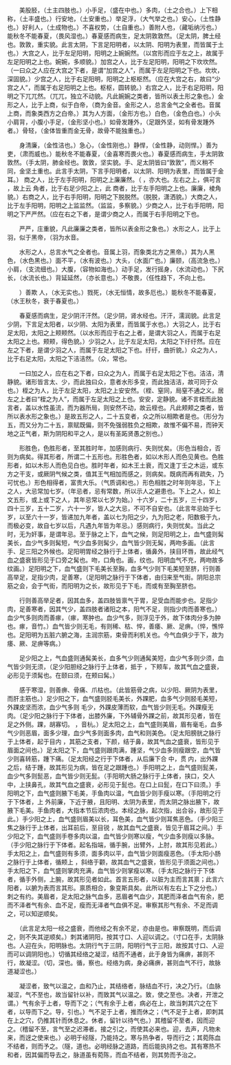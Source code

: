 <!-- { "loadSidebar": true } -->
　　美股胫，（土主四肢也。）小手足，（盛在中也。）多肉，（土之合也。）上下相称，（土丰盛也。）行安地，（土安重也。）举足浮，（大气举之也。）安心，（土性静也。）好利人，（土成物也。）不喜权势，（土自重也。）善附人也，（藏垢纳污也。）能秋冬不能春夏，（畏风湿也。）春夏感而病生，足太阴敦敦然。（足太阴，脾土经也。敦敦，重实貌。此言太阴，下言足阳明者，以太阴、阳明为表里，而皆属于土也。）大宫之人，比于左足阳明，阳明之上婉婉然。（以宫形而应于左之上，故属于左足阳明之上也。婉婉，多顺貌。）加宫之人，比于左足阳明，阳明之下坎坎然。（一曰众之人应在大宫之下者，是谓“加宫之人”，而属于左足阳明之下也。坎坎，深固貌。）少宫之人，比于右足阳明，阳明之上枢枢然。（应在大宫之右，故曰“少宫之人”，而属于右足阳明之上也。枢枢，圆转貌。）右宫之人，比于右足阳明，阳明之下兀兀然。（兀兀，独立不动貌。凡此婉婉之类者，皆所以表土形之象也。）金形之人，比于上商，似于白帝，（商为金音。金形之人，总言金气之全者也。音属上商，而象类西方之白帝。）其为人方面，（金形方也。）白色，（金色白也。）小头小肩背，小腹小手足，（金形坚小也。）如骨发踵外，（足跟外坚，如有骨发踵外者。）骨轻，（金体皆重而金无骨，故骨不能独重也。）

　　身清廉，（金性洁也。）急心，（金性刚也。）静悍，（金性静，动则悍。）善为吏，（肃而威也。）能秋冬不能春夏，（金喜寒而畏火也。）春夏感而病生，手太阴敦敦然。（手太阴，肺金经也。敦敦，坚实貌。手、足太阴皆曰“敦敦”，而义稍不同，金坚土重也。此言手太阴，下言手阳明者，以太阴、阳明为表里，而皆属于金耳。） 商之人，比于左手阳明，阳明之上廉廉然。（ ，亦大也。左右之上，俱可言 ，故上云 角者，比于右足少阳之上，此 商者，比于左手阳明之上也。廉廉，棱角貌。）右商之人，比于右手阳明，阳明之下脱脱然。（脱脱，潇洒貌。）大商之人，比于左手阳明，阳明之上监监然。（监监，多察貌。）少商之人，比于右手阳明，阳明之下严严然。（应在右之下者，是谓少商之人，而属于右手阳明之下也。

　　严严，庄重貌，凡此廉廉之类者，皆所以表金形之象也。）水形之人，比于上羽，似于黑帝，（羽为水音。

　　水形之人，总言水气之全者也。音属上羽，而象类北方之黑帝。）其为人黑色，（水色黑也。）面不平，（水有波也。）大头，（水面广也。）廉颐，（高流急也。）小肩，（支流细也。）大腹，（容物如海也。）动手足，发行摇身，（水流动也。）下尻长，（水流长也。）背延延然，（亦长意也。）不敬畏，（任性趋下，不向上也。

　　）善欺 人，（水无实也。）戮死，（水无恒情，故多厄也。）能秋冬不能春夏，（水王秋冬，衰于春夏也。）

　　春夏感而病生，足少阴汗汗然。（足少阴，肾水经也。汗汗，濡润貌。此言足少阴，下言足太阳者，以少阴、太阳为表里，而皆属于水也。）大羽之人，比于右足太阳，太阳之上颊颊然。（以水形而应于右之上者，是谓大羽之人，而属于右足太阳之上也。颊颊，得色貌。）少羽之人，比于左足太阳，太阳之下纡纡然。应在左之下者，是谓少羽之人，而属于左足太阳之下也。纡纡，曲折貌。）众之为人，比于右足太阳，太阳之下洁洁然。（众，常也。

　　一曰加之人，应在右之下者，曰众之为人，而属于右足太阳之下也。洁洁，清静貌。诸形皆言太、少，而此独曰众，意者水形多变，而此独洁洁，故可同于众也。）桎之为人，比于左足太阳，太阳之上安安然。（桎、窒同，局窒不通之义。居左之上者曰“桎之为人”，而属于左足太阳之上也。安安，定静貌。诸不言桎而此独言者，盖以水性虽流，而为器所局，则安然不动，故云桎也。凡此颊颊之类者，皆所以表水形之象也。）是故五形之人，二十五变者，众之所以相欺者是也。（形分为五，而又分为二十五，禀赋既偏，则不免强弱胜负之相欺，故惟不偏不易，而钟天地之正气者，斯为阴阳和平之人，是以有圣跖贤愚之别也。）

　　形胜色，色胜形者，至其胜时年，加感则病行、失则忧矣。（形色当相合，否则为病矣。得其形者，所谓二十五形也。形胜色者，如以木形人而色见黄也。色胜形者，如以木形人而色见白也。胜时年者，如木王土衰，而又逢丁壬之木运，或东方之干支，或厥阴气候之类，值其王气相加而感之，则病矣。既病而再有疏失，乃可忧也。）形色相得者，富贵大乐。（气质调和也。）形色相胜之时年则年忌，下上之人，大忌常加七岁。（年忌者，忌有常数，所以示人之避患也。下上之人，如上文五形，或上或下之人，其年忌常以七岁为始。）十六岁，二十五岁，三十四岁，四十三岁，五十二岁，六十一岁，皆人之大忌，不可不自安也。（此言年忌始于七岁，以至六十一岁，皆递加九年者，盖以七为阳之少，九为阳之老，阳数极于九，而极必变，故自七岁以后，凡遇九年皆为年忌。）感则病行，失则忧矣。当此之时，无为奸事，是谓年忌。至于脉之上下，血气之候，则足阳明之上，血气盛则髯美长，血少气多则髯短，气少血多则髯少，血气皆少则无髯，两吻多画。（此言手、足三阳之外候也。足阳明胃经之脉行于上体者，循鼻外，挟目环唇，故此经气血之盛衰皆形见于口旁之髯也。吻，口角也。画，纹也。阳明血气不充，两吻故多纹画。）足阳明之下，血气盛则下毛美长至胸，血多气少则下毛美短至脐，行则善高举足，足指少肉，足善寒，（足阳明之脉行于下体者，由归来至气街。阴阳总宗筋之会，会于气街，而阳明为之长，故形见于下毛，而或有至胸至脐也。

　　行则善高举足者，因其血多，盖四肢皆禀气于胃，足受血而能步也。足指少肉，足善寒者，因其气少，盖四肢者诸阳之本，阳气不足，则指少肉而善寒也。）血少气多则肉而善瘃，（瘃，寒肿也。血少气多，则浮见于外，故下体肉分多为肿也。瘃，音竹。）血气皆少则无毛，有则稀、枯、悴，善痿、厥、足痹。（悴，憔悴也。足阳明为五脏六腑之海，主润宗筋，束骨而利机关也。今气血俱少于下，故为痿、厥、足痹等病。）

　　足少阳之上，气血盛则通髯美长，血多气少则通髯美短，血少气多则少须，血气皆少则无须，（足少阳胆经之脉行于上体者，抵于 ，下颊车，故其气血之盛衰，必形见于须髯也。在颐曰须，在颊曰髯。）

　　感于寒湿，则善痹、骨痛、爪枯也。（此皆筋骨之病，以少阳、厥阴为表里，而肝主筋也。）足少阳之下，血气盛则胫毛美长，外踝肥，血多气少则胫毛美短，外踝皮坚而浓，血少气多则 毛少，外踝皮薄而软，血气皆少则无毛。外踝瘦无肉。（足少阳之脉行于下体者，出膝外廉，下外辅骨外踝之前，故其形见者，皆在足之外侧。踝，胡寡切。 ，音杭。）足太阳之上，血气盛则美眉，眉有毫毛，血多气少则恶眉，面多少理，血少气多则面多肉，血气和则美色。（足太阳膀胱之脉行于上体者，起于目内 ，其筋之支者，下颜，结于鼻，故其气血之盛衰，皆形见于眉面之间也。）足太阳之下，血气盛则跟肉满，踵坚，气少血多则瘦跟空，血气皆少则喜转筋，踵下痛。（足太阳经之行于下体者，从后廉下合 中，贯 内，出外踝之后，结于踵，故其形见为病，皆在足之跟踵也。）手阳明之上，血气盛则髭美，血少气多则髭恶，血气皆少则无髭。（手阳明大肠之脉行于上体者，挟口，交人中，上挟鼻孔，故其气血之盛衰，必形见于髭也。在口上曰髭，在口下曰须。）手阳明之下，血气盛则腋下毛美，手鱼肉以温，气血皆少则手瘦以寒。（手阳明之行于下体者，上 外前廉，下近于腋，且阳明、太阴为表里，而太阴之脉出腋下，故腋下毛美。手鱼肉者，大指本节后浓肉也。本经之脉，起次指，出合谷，故形见于此。）手少阳之上，血气盛则眉美以长，耳色美，血气皆少则耳焦恶色。（手少阳三焦之脉行于上体者，出耳前后，至目锐 ，故其血气之盛衰，皆见于眉耳之间。）手少阳之下，血气盛则手卷多肉以温，血气皆少则寒以瘦，气少血多则瘦以多脉。（手少阳之脉行于下体者。起名指端，循手腕，出臂外，上肘，故其形见若此。）手太阳之上，血气盛则有多须，面多肉以平，血气皆少则面瘦恶色。（手太阳小肠之脉行于上体者，循颊上 ，斜络于颧，故其血气之盛衰，皆形见于须面之间也。）手太阳之下，血气盛则掌肉充满，血气皆少则掌瘦以寒。（手太阳之脉行于下体者，循手外侧，上腕，故其形见者如此。首言五形者，以脏为主而言其禀；此言六阳者，以腑为表而言其形。禀质相合，象变斯具矣。此所以有左右上下之分也。）刺之有约。美眉者，足太阳之脉气血多，恶眉者气血少，其肥而泽者血气有余，肥而不泽者气有余、血不足，瘦而无泽者气血俱不足。审察其形气有余、不足而调之，可以知逆顺矣。

　　（此言足太阳一经之盛衰，而他经之有余不足，亦由是也。审察既明，而后调之，则不失其逆顺矣。）刺其诸阴阳，按其寸口、人迎以调之。（寸口在手，太阴脉也。人迎在头，阳明脉也。太阴行气于三阴，阳明行气于三阳，故按其寸口、人迎而可以调阴阳也。）切循其经络之凝涩，结而不通者，此于身皆为痛痹，甚则不行，故凝涩。（切，深也。循，察也。经络为病，身必痛痹，甚则血气不行，故脉道凝涩也。）

　　凝涩者，致气以温之，血和乃止，其结络者，脉结血不行，决之乃行。（血脉凝涩，气不至也，故当留针以补，而致其气以温之。致，使之至也。决者，开泄之谓。）气有余于上者，导而下之；（气有余于上者，病必在上，故当刺其穴之在下者，以导而下之。导，引也。）气不足于上者，推而休之；（气不足于上者，即刺其在上之穴，仍推其针而休息之。休者，留针以待气也。）其稽留不至者，因而迎之。（稽留不至，言气至之迟滞者。接之引之，而使其必来也。迎，去声，凡物未来，而迓之使来也。）必明于经隧，乃能持之。寒与热争者，导而行之；其菀陈血不结者，则而予之。（隧，道也。必明经脉之道路，而后能执持之也。其有寒热不和者，因其偏而导去之，脉道虽有菀陈，而血不结者，则其势而予治之。

